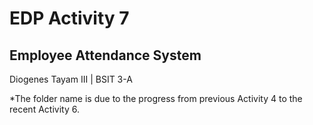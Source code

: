 # EDP Activity 7
## Employee Attendance System
Diogenes Tayam III | BSIT 3-A

*The folder name is due to the progress from previous Activity 4 to the recent Activity 6.
